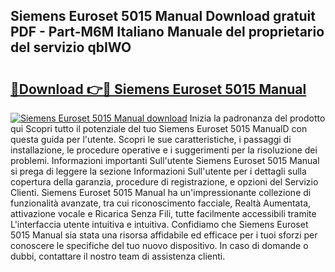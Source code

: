 ## Siemens Euroset 5015 Manual Download gratuit PDF - Part-M6M Italiano Manuale del proprietario del servizio qbIWO

# <h2><a href="http://dfel32.blite.top/?on=Siemens+Euroset+5015+Manual">🔗Download 👉🔴 Siemens Euroset 5015 Manual</a></h2>

[![Siemens Euroset 5015 Manual download](https://i.imgur.com/lujVjoI.png)](http://dfel32.blite.top/?on=Siemens+Euroset+5015+Manual)
Inizia la padronanza del prodotto qui Scopri tutto il potenziale del tuo Siemens Euroset 5015 ManualD con questa guida per l'utente. Scopri le sue caratteristiche, i passaggi di installazione, le procedure operative e i suggerimenti per la risoluzione dei problemi. Informazioni importanti Sull'utente Siemens Euroset 5015 Manual si prega di leggere la sezione Informazioni Sull'utente per i dettagli sulla copertura della garanzia, procedure di registrazione, e opzioni del Servizio Clienti. Siemens Euroset 5015 Manual ha un'impressionante collezione di funzionalità avanzate, tra cui riconoscimento facciale, Realtà Aumentata, attivazione vocale e Ricarica Senza Fili, tutte facilmente accessibili tramite L'interfaccia utente intuitiva e intuitiva. Confidiamo che Siemens Euroset 5015 Manual sia stata una risorsa affidabile ed efficace per i tuoi sforzi per conoscere le specifiche del tuo nuovo dispositivo. In caso di domande o dubbi, contattare il nostro team di assistenza clienti.
